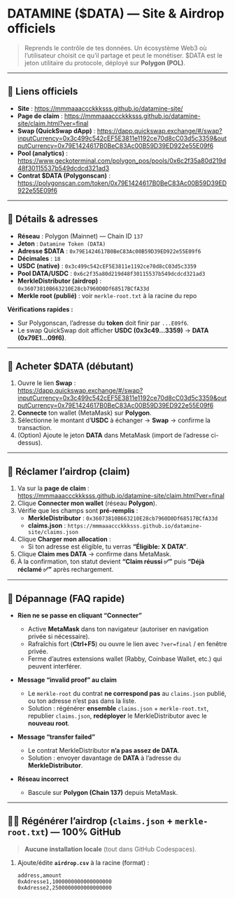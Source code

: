 # DATAMINE ($DATA) — Site & Airdrop officiels

> Reprends le contrôle de tes données. Un écosystème Web3 où l’utilisateur choisit ce qu’il partage et peut le monétiser. $DATA est le jeton utilitaire du protocole, déployé sur **Polygon (POL)**.

---

## 🔗 Liens officiels

- **Site** : https://mmmaaaccckkksss.github.io/datamine-site/
- **Page de claim** : https://mmmaaaccckkksss.github.io/datamine-site/claim.html?ver=final
- **Swap (QuickSwap dApp)** : https://dapp.quickswap.exchange/#/swap?inputCurrency=0x3c499c542cEF5E3811e1192ce70d8cC03d5c3359&outputCurrency=0x79E1424617B0BeC83Ac00B59D39ED922e55E09f6
- **Pool (analytics)** : https://www.geckoterminal.com/polygon_pos/pools/0x6c2f35a80d219d48f30115537b549dcdcd321ad3
- **Contrat $DATA (Polygonscan)** : https://polygonscan.com/token/0x79E1424617B0BeC83Ac00B59D39ED922e55E09f6

---

## 🧾 Détails & adresses

- **Réseau** : Polygon (Mainnet) — Chain ID `137`
- **Jeton** : `Datamine Token (DATA)`
- **Adresse $DATA** : `0x79E1424617B0BeC83Ac00B59D39ED922e55E09f6`
- **Décimales** : `18`
- **USDC (native)** : `0x3c499c542cEF5E3811e1192ce70d8cC03d5c3359`
- **Pool DATA/USDC** : `0x6c2f35a80d219d48f30115537b549dcdcd321ad3`
- **MerkleDistributor (airdrop)** : `0x36073810B663210E28cb7960D0Df68517BCfA33d`
- **Merkle root (publié)** : voir `merkle-root.txt` à la racine du repo

**Vérifications rapides :**
- Sur Polygonscan, l’adresse du **token** doit finir par `...E09f6`.
- Le swap QuickSwap doit afficher **USDC (0x3c49…3359)** → **DATA (0x79E1…09f6)**.

---

## 🛒 Acheter $DATA (débutant)

1. Ouvre le lien **Swap** :  
   https://dapp.quickswap.exchange/#/swap?inputCurrency=0x3c499c542cEF5E3811e1192ce70d8cC03d5c3359&outputCurrency=0x79E1424617B0BeC83Ac00B59D39ED922e55E09f6
2. **Connecte** ton wallet (MetaMask) sur **Polygon**.  
3. Sélectionne le montant d’**USDC** à échanger → **Swap** → confirme la transaction.
4. (Option) Ajoute le jeton **DATA** dans MetaMask (import de l’adresse ci-dessus).

---

## 🎁 Réclamer l’airdrop (claim)

1. Va sur la **page de claim** :  
   https://mmmaaaccckkksss.github.io/datamine-site/claim.html?ver=final
2. Clique **Connecter mon wallet** (réseau **Polygon**).  
3. Vérifie que les champs sont **pré-remplis** :
   - **MerkleDistributor** : `0x36073810B663210E28cb7960D0Df68517BCfA33d`
   - **claims.json** : `https://mmmaaaccckkksss.github.io/datamine-site/claims.json`
4. Clique **Charger mon allocation** :
   - Si ton adresse est éligible, tu verras **“Éligible: X DATA”**.
5. Clique **Claim mes DATA** → confirme dans MetaMask.  
6. À la confirmation, ton statut devient **“Claim réussi ✅”** puis **“Déjà réclamé ✅”** après rechargement.

---

## 🧰 Dépannage (FAQ rapide)

- **Rien ne se passe en cliquant “Connecter”**  
  - Active **MetaMask** dans ton navigateur (autoriser en navigation privée si nécessaire).  
  - Rafraîchis fort (**Ctrl+F5**) ou ouvre le lien avec `?ver=final` / en fenêtre privée.  
  - Ferme d’autres extensions wallet (Rabby, Coinbase Wallet, etc.) qui peuvent interférer.

- **Message “invalid proof” au claim**  
  - Le `merkle-root` du contrat **ne correspond pas** au `claims.json` publié, ou ton adresse n’est pas dans la liste.  
  - Solution : régénérer **ensemble** `claims.json` + `merkle-root.txt`, republier `claims.json`, **redéployer** le MerkleDistributor avec le **nouveau root**.

- **Message “transfer failed”**  
  - Le contrat MerkleDistributor **n’a pas assez de DATA**.  
  - Solution : envoyer davantage de **DATA** à l’adresse du **MerkleDistributor**.

- **Réseau incorrect**  
  - Bascule sur **Polygon (Chain 137)** depuis MetaMask.

---

## 🧑‍🔧 Régénérer l’airdrop (`claims.json` + `merkle-root.txt`) — 100% GitHub

> **Aucune installation locale** (tout dans GitHub Codespaces).

1. Ajoute/édite **`airdrop.csv`** à la racine (format) :
   ```csv
   address,amount
   0xAdresse1,1000000000000000000
   0xAdresse2,2500000000000000000
